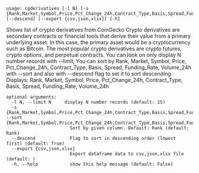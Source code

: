 ```
usage: cgderivatives [-l N] [-s {Rank,Market,Symbol,Price,Pct_Change_24h,Contract_Type,Basis,Spread,Funding_Rate,Volume_24h}] [--descend] [--export {csv,json,xlsx}] [-h]
```

Shows list of crypto derivatives from CoinGecko Crypto derivatives are secondary contracts or financial tools that derive their value from a primary
underlying asset. In this case, the primary asset would be a cryptocurrency such as Bitcoin. The most popular crypto derivatives are crypto futures,
crypto options, and perpetual contracts. You can look on only display N number records with --limit, You can sort by Rank, Market, Symbol, Price,
Pct_Change_24h, Contract_Type, Basis, Spread, Funding_Rate, Volume_24h with --sort and also with --descend flag to set it to sort descending.
Displays: Rank, Market, Symbol, Price, Pct_Change_24h, Contract_Type, Basis, Spread, Funding_Rate, Volume_24h

```
optional arguments:
  -l N, --limit N     display N number records (default: 15)
  -s {Rank,Market,Symbol,Price,Pct_Change_24h,Contract_Type,Basis,Spread,Funding_Rate,Volume_24h}, --sort {Rank,Market,Symbol,Price,Pct_Change_24h,Contract_Type,Basis,Spread,Funding_Rate,Volume_24h}
                        Sort by given column. Default: Rank (default: Rank)
  --descend             Flag to sort in descending order (lowest first) (default: True)
  --export {csv,json,xlsx}
                        Export dataframe data to csv,json,xlsx file (default: )
  -h, --help            show this help message (default: False)
```
